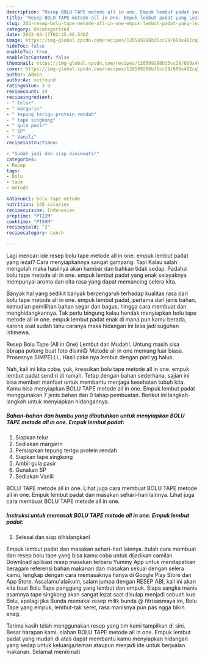 ```yaml
---
description: "Resep BOLU TAPE metode all in one. Empuk lembut padat yang Lezat Sekali , Enak"
title: "Resep BOLU TAPE metode all in one. Empuk lembut padat yang Lezat Sekali , Enak"
slug: 265-resep-bolu-tape-metode-all-in-one-empuk-lembut-padat-yang-lezat-sekali-enak
category: Uncategorized
date: 2022-04-17T02:35:06.546Z
image: https://img-global.cpcdn.com/recipes/128569286b35cc29/680x482cq70/bolu-tape-metode-all-in-one-empuk-lembut-padat-foto-resep-utama.jpg
hideToc: false
enableToc: true
enableTocContent: false
thumbnail: https://img-global.cpcdn.com/recipes/128569286b35cc29/680x482cq70/bolu-tape-metode-all-in-one-empuk-lembut-padat-foto-resep-utama.jpg
cover: https://img-global.cpcdn.com/recipes/128569286b35cc29/680x482cq70/bolu-tape-metode-all-in-one-empuk-lembut-padat-foto-resep-utama.jpg
author: Admin
authorAv: notfound
ratingvalue: 3.9
reviewcount: 14
recipeingredient:
- " telur"
- " margarin"
- " tepung terigu protein rendah"
- " tape singkong"
- " gula pasir"
- " SP"
- " Vanili"
recipeinstructions:

- "Sudah jadi dan siap dinikmati!"
categories:
- Resep
tags:
- bolu
- tape
- metode

katakunci: bolu tape metode 
nutrition: 145 calories
recipecuisine: Indonesian
preptime: "PT22M"
cooktime: "PT50M"
recipeyield: "2"
recipecategory: Lunch

---
```



Lagi mencari ide resep bolu tape metode all in one. empuk lembut padat yang lezat? Cara menyiapkannya sangat gampang. Tapi Kalau salah mengolah maka hasilnya akan hambar dan bahkan tidak sedap. Padahal bolu tape metode all in one. empuk lembut padat yang enak selayaknya mempunyai aroma dan cita rasa yang dapat memancing selera kita.


Banyak hal yang sedikit banyak berpengaruh terhadap kualitas rasa dari bolu tape metode all in one. empuk lembut padat, pertama dari jenis bahan, kemudian pemilihan bahan segar dan bagus, hingga cara membuat dan menghidangkannya. Tak perlu bingung kalau hendak menyiapkan bolu tape metode all in one. empuk lembut padat enak di mana pun kamu berada, karena asal sudah tahu caranya maka hidangan ini bisa jadi suguhan istimewa.

Resep Bolu Tape (All in One) Lembut dan Mudah!. Untung masih sisa bbrapa potong buat foto disini😋 Metode all in one memang luar biasa. Prosesnya SIMPELLL, Hasil cake nya lembut dengan pori yg halus.


Nah, kali ini kita coba, yuk, kreasikan bolu tape metode all in one. empuk lembut padat sendiri di rumah. Tetap dengan bahan sederhana, sajian ini bisa memberi manfaat untuk membantu menjaga kesehatan tubuh kita. Kamu bisa menyiapkan BOLU TAPE metode all in one. Empuk lembut padat menggunakan 7 jenis bahan dan 0 tahap pembuatan. Berikut ini langkah-langkah untuk menyiapkan hidangannya.

<!--inarticleads1-->

##### Bahan-bahan dan bumbu yang dibutuhkan untuk menyiapkan BOLU TAPE metode all in one. Empuk lembut padat:

1. Siapkan  telur
1. Sediakan  margarin
1. Persiapkan  tepung terigu protein rendah
1. Siapkan  tape singkong
1. Ambil  gula pasir
1. Gunakan  SP
1. Sediakan  Vanili


BOLU TAPE metode all in one. Lihat juga cara membuat BOLU TAPE metode all in one. Empuk lembut padat dan masakan sehari-hari lainnya. Lihat juga cara membuat BOLU TAPE metode all in one. 

<!--inarticleads2-->

##### Instruksi untuk memasak BOLU TAPE metode all in one. Empuk lembut padat:


1. Selesai dan siap dihidangkan!

Empuk lembut padat dan masakan sehari-hari lainnya. Itulah cara membuat dan resep bolu tape yang bisa kamu coba untuk dijadikan camilan. Download aplikasi resep masakan terbaru Yummy App untuk mendapatkan beragam referensi bahan makanan dan masakan sesuai dengan selera kamu, lengkap dengan cara memasaknya hanya di Google Play Store dan App Store. Assalamu&#39;alaikum, salam jumpa dengan RESEP ABI, kali ini akan kita buat Bolu Tape panggang yang lembut dan empuk. Siapa sangka manis asamnya tape singkong akan sangat lezat saat disulap menjadi sebuah kue Bolu, apalagi jika Bunda memakai resep milik bunda @ fitrisasmaya ini, Bolu Tape yang empuk, lembut-tak seret, rasa manisnya pun pas ngga bikin eneg. 

Terima kasih telah menggunakan resep yang tim kami tampilkan di sini. Besar harapan kami, olahan BOLU TAPE metode all in one. Empuk lembut padat yang mudah di atas dapat membantu kamu menyiapkan hidangan yang sedap untuk keluarga/teman ataupun menjadi ide untuk berjualan makanan. Selamat menikmati
